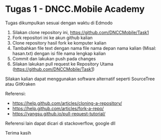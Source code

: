 Tugas 1 - DNCC.Mobile Academy
===================

Tugas dikumpulkan sesuai dengan waktu di Edmodo

 1. Silakan clone repository ini, https://github.com/DNCCMobile/Task1
 2. Fork repositori ini ke akun github kalian
 3. Clone repository hasil fork ke komputer kalian
 4. Tambahkan file text dengan nama file nama depan nama kalian (Misal: hasan.txt) dengan isi file nama lengkap kalian
 5. Commit dan lakukan push pada changes
 6. Silakan lakukan pull request ke Repository Utama (https://github.com/DNCCMobile/Task1)

Silakan kalian dapat menggunakan software alternatif seperti SourceTree atau GitKraken

Referensi:

 - https://help.github.com/articles/cloning-a-repository/
 - https://help.github.com/articles/fork-a-repo/
 - https://yangsu.github.io/pull-request-tutorial/

Referensi lain dapat dicari di stackoverflow, google dll

Terima kasih
